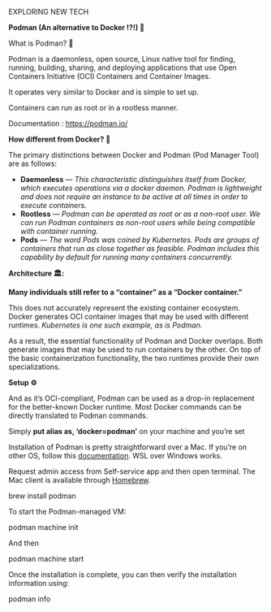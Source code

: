 ﻿EXPLORING NEW TECH

**Podman (An alternative to Docker !?!) 🦭**

What is Podman? 🤔

Podman is a daemonless, open source, Linux native tool for finding, running, building, sharing, and deploying applications that use Open Containers Initiative (OCI) Containers and Container Images.

It operates very similar to Docker and is simple to set up.

Containers can run as root or in a rootless manner.

Documentation : <https://podman.io/>

**How different from Docker? 🐳**

The primary distinctions between Docker and Podman (Pod Manager Tool) are as follows:

- **Daemonless** — *This characteristic distinguishes itself from Docker, which executes operations via a docker daemon. Podman is lightweight and does not require an instance to be active at all times in order to execute containers.*
- **Rootless** — *Podman can be operated as root or as a non-root user. We can run Podman containers as non-root users while being compatible with container running.*
- **Pods** — *The word Pods was coined by Kubernetes. Pods are groups of containers that run as close together as feasible. Podman includes this capability by default for running many containers concurrently.*

**Architecture 🏛️:**

**Many individuals still refer to a “container” as a “Docker container.”**

This does not accurately represent the existing container ecosystem. Docker generates OCI container images that may be used with different runtimes. *Kubernetes is one such example, as is Podman.*

As a result, the essential functionality of Podman and Docker overlaps. Both generate images that may be used to run containers by the other. On top of the basic containerization functionality, the two runtimes provide their own specializations.

**Setup ⚙️**

And as it’s OCI-compliant, Podman can be used as a drop-in replacement for the better-known Docker runtime. Most Docker commands can be directly translated to Podman commands.

Simply **put alias as, ‘docker=podman’** on your machine and you’re set

Installation of Podman is pretty straightforward over a Mac. If you’re on other OS, follow this [documentation](https://podman.io/getting-started/installation). WSL over Windows works.

Request admin access from Self-service app and then open terminal. The Mac client is available through [Homebrew](https://brew.sh/).

brew install podman

To start the Podman-managed VM:

podman machine init

And then

podman machine start

Once the installation is complete, you can then verify the installation information using:

podman info

